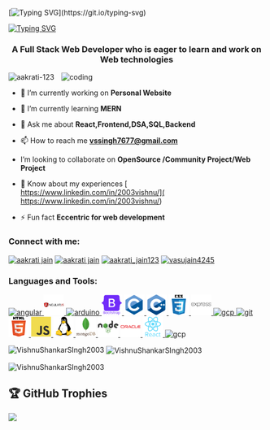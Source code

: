 [![Typing SVG](https://readme-typing-svg.demolab.com?font=red&size=34&pause=1000&color=9932CC&width=435&lines=Hello+folks++!)](https://git.io/typing-svg)

[![Typing SVG](https://readme-typing-svg.demolab.com?font=Verdana&size=34&pause=1000&color=FF1493&width=435&lines=I+am+Vishnu+Shankar+Singh👋)](https://git.io/typing-svg)
<h3 align="center">A Full Stack Web Developer who is eager to learn and work on Web technologies</h3>

<img align = "right" alt = "coding" width ="400" src="https://cdn.dribbble.com/users/118246/screenshots/5343519/wifi.gif">

<p align="left"> <img src="https://komarev.com/ghpvc/?username=aakrati-123&label=Profile%20views&color=0e75b6&style=flat" alt="aakrati-123" /> </p>

- 🔭 I’m currently working on **Personal Website**

- 🌱 I’m currently learning **MERN**

- 💬 Ask me about **React,Frontend,DSA,SQL,Backend**

- 📫 How to reach me **vssingh7677@gmail.com**

- I’m looking to collaborate on **OpenSource /Community Project/Web Project** 

- 📄 Know about my experiences [ https://www.linkedin.com/in/2003vishnu/]( https://www.linkedin.com/in/2003vishnu/)

- ⚡ Fun fact **Eccentric for web development**

<h3 align="left">Connect with me:</h3>
<p align="left">
<a href=" https://www.linkedin.com/in/2003vishnu/" target="blank"><img align="center" src="https://raw.githubusercontent.com/rahuldkjain/github-profile-readme-generator/master/src/images/icons/Social/linked-in-alt.svg" alt="aakrati jain" height="30" width="40" /></a>
<a href="https://www.hackerrank.com/profile/vssingh7677" target="blank"><img align="center" src="https://raw.githubusercontent.com/rahuldkjain/github-profile-readme-generator/master/src/images/icons/Social/hackerrank.svg" alt="aakrati jain" height="30" width="40" /></a>
<a href="https://leetcode.com/VISHNU_SHANKAR_SINGH/" target="blank"><img align="center" src="https://raw.githubusercontent.com/rahuldkjain/github-profile-readme-generator/master/src/images/icons/Social/leet-code.svg" alt="aakrati_jain123" height="30" width="40" /></a>
<a href="https://www.geeksforgeeks.org/user/vssingh26022003/" target="blank"><img align="center" src="https://raw.githubusercontent.com/rahuldkjain/github-profile-readme-generator/master/src/images/icons/Social/geeks-for-geeks.svg" alt="vasujain4245" height="30" width="40" /></a>
</p>

<h3 align="left">Languages and Tools:</h3>
<p align="left"> <a href="https://angular.io" target="_blank" rel="noreferrer"> <img src="https://angular.io/assets/images/logos/angular/angular.svg" alt="angular" width="40" height="40"/> </a> <a href="https://angular.io" target="_blank" rel="noreferrer"> <img src="https://raw.githubusercontent.com/devicons/devicon/master/icons/angularjs/angularjs-original-wordmark.svg" alt="angularjs" width="40" height="40"/> </a> <a href="https://www.arduino.cc/" target="_blank" rel="noreferrer"> <img src="https://cdn.worldvectorlogo.com/logos/arduino-1.svg" alt="arduino" width="40" height="40"/> </a> <a href="https://getbootstrap.com" target="_blank" rel="noreferrer"> <img src="https://raw.githubusercontent.com/devicons/devicon/master/icons/bootstrap/bootstrap-plain-wordmark.svg" alt="bootstrap" width="40" height="40"/> </a> <a href="https://www.cprogramming.com/" target="_blank" rel="noreferrer"> <img src="https://raw.githubusercontent.com/devicons/devicon/master/icons/c/c-original.svg" alt="c" width="40" height="40"/> </a> <a href="https://www.w3schools.com/cpp/" target="_blank" rel="noreferrer"> <img src="https://raw.githubusercontent.com/devicons/devicon/master/icons/cplusplus/cplusplus-original.svg" alt="cplusplus" width="40" height="40"/> </a> <a href="https://www.w3schools.com/css/" target="_blank" rel="noreferrer"> <img src="https://raw.githubusercontent.com/devicons/devicon/master/icons/css3/css3-original-wordmark.svg" alt="css3" width="40" height="40"/> </a> <a href="https://www.docker.com/" target="_blank" rel="noreferrer"> <img src="https://raw.githubusercontent.com/devicons/devicon/master/icons/express/express-original-wordmark.svg" alt="express" width="40" height="40"/> </a> <a href="https://cloud.google.com" target="_blank" rel="noreferrer"> <img src="https://www.vectorlogo.zone/logos/google_cloud/google_cloud-icon.svg" alt="gcp" width="40" height="40"/> </a> <a href="https://git-scm.com/" target="_blank" rel="noreferrer"> <img src="https://www.vectorlogo.zone/logos/git-scm/git-scm-icon.svg" alt="git" width="40" height="40"/> </a> <a href="https://www.w3.org/html/" target="_blank" rel="noreferrer"> <img src="https://raw.githubusercontent.com/devicons/devicon/master/icons/html5/html5-original-wordmark.svg" alt="html5" width="40" height="40"/> </a> <a href="https://developer.mozilla.org/en-US/docs/Web/JavaScript" target="_blank" rel="noreferrer"> <img src="https://raw.githubusercontent.com/devicons/devicon/master/icons/javascript/javascript-original.svg" alt="javascript" width="40" height="40"/> </a>  <a href="https://www.linux.org/" target="_blank" rel="noreferrer"> <img src="https://raw.githubusercontent.com/devicons/devicon/master/icons/linux/linux-original.svg" alt="linux" width="40" height="40"/> </a> <a href="https://www.mongodb.com/" target="_blank" rel="noreferrer"> <img src="https://raw.githubusercontent.com/devicons/devicon/master/icons/mongodb/mongodb-original-wordmark.svg" alt="mongodb" width="40" height="40"/> </a> <a href="https://nodejs.org" target="_blank" rel="noreferrer"> <img src="https://raw.githubusercontent.com/devicons/devicon/master/icons/nodejs/nodejs-original-wordmark.svg" alt="nodejs" width="40" height="40"/> </a> <a href="https://www.oracle.com/" target="_blank" rel="noreferrer"> <img src="https://raw.githubusercontent.com/devicons/devicon/master/icons/oracle/oracle-original.svg" alt="oracle" width="40" height="40"/> </a> <a href="https://reactjs.org/" target="_blank" rel="noreferrer"> <img src="https://raw.githubusercontent.com/devicons/devicon/master/icons/react/react-original-wordmark.svg" alt="react" width="40" height="40"/> </a> <img src="https://www.vectorlogo.zone/logos/google_cloud/google_cloud-icon.svg" alt="gcp" width="40" height="40"/></p>

<p><img align="left" src="https://github-readme-stats.vercel.app/api/top-langs?username=aakrati-123&show_icons=true&locale=en&layout=compact" alt="VishnuShankarSIngh2003" /></p>

<p>&nbsp;<img align="center" src="https://github-readme-stats.vercel.app/api?username=VishnuShankarSIngh2003&show_icons=true&locale=en" alt="VishnuShankarSIngh2003" /></p>

<p><img align="center" src="https://github-readme-streak-stats.herokuapp.com/?user=VishnuShankarSIngh2003&" alt="VishnuShankarSIngh2003" /></p>



## 🏆 GitHub Trophies
![](https://github-profile-trophy.vercel.app/?username=vikastripathi707&theme=discord&no-frame=false&no-bg=false&margin-w=4) 




</a> 
